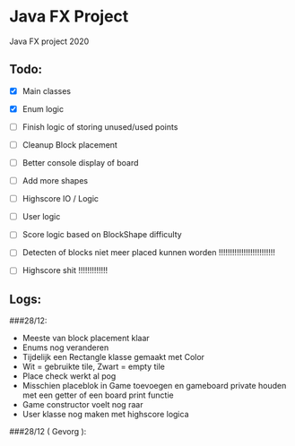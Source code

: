 # Java FX Project
Java FX project 2020

## Todo:
- [x] Main classes
- [x] Enum logic
- [ ] Finish logic of storing unused/used points
- [ ] Cleanup Block placement
- [ ] Better console display of board
- [ ] Add more shapes
- [ ] Highscore IO / Logic
- [ ] User logic
- [ ] Score logic based on BlockShape difficulty

- [ ] Detecten of blocks niet meer placed kunnen worden !!!!!!!!!!!!!!!!!!!!!!!!!
- [ ] Highscore shit !!!!!!!!!!!!!


## Logs:
###28/12:
- Meeste van block placement klaar
- Enums nog veranderen
- Tijdelijk een Rectangle klasse gemaakt met Color
- Wit = gebruikte tile, Zwart = empty tile
- Place check werkt al pog
- Misschien placeblok in Game toevoegen en gameboard private houden met een getter of een board print functie
- Game constructor voelt nog raar
- User klasse nog maken met highscore logica

###28/12 ( Gevorg ):
